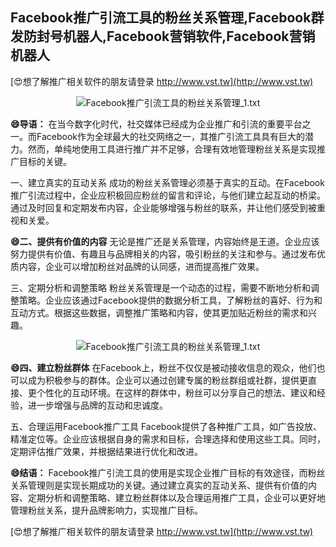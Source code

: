 ## **Facebook推广引流工具的粉丝关系管理,Facebook群发防封号机器人,Facebook营销软件,Facebook营销机器人**

[😍想了解推广相关软件的朋友请登录 http://www.vst.tw](http://www.vst.tw)

 <center><img src="https://vst.tw/MP4/tuiguang/png/2.png" alt="Facebook推广引流工具的粉丝关系管理_1.txt"></center>

**😄导语：**
在当今数字化时代，社交媒体已经成为企业推广和引流的重要平台之一。而Facebook作为全球最大的社交网络之一，其推广引流工具具有巨大的潜力。然而，单纯地使用工具进行推广并不足够，合理有效地管理粉丝关系是实现推广目标的关键。

一、建立真实的互动关系
成功的粉丝关系管理必须基于真实的互动。在Facebook推广引流过程中，企业应积极回应粉丝的留言和评论，与他们建立起互动的桥梁。通过及时回复和定期发布内容，企业能够增强与粉丝的联系，并让他们感受到被重视和关爱。

**😄二、提供有价值的内容**
无论是推广还是关系管理，内容始终是王道。企业应该努力提供有价值、有趣且与品牌相关的内容，吸引粉丝的关注和参与。通过发布优质内容，企业可以增加粉丝对品牌的认同感，进而提高推广效果。

三、定期分析和调整策略
粉丝关系管理是一个动态的过程，需要不断地分析和调整策略。企业应该通过Facebook提供的数据分析工具，了解粉丝的喜好、行为和互动方式。根据这些数据，调整推广策略和内容，使其更加贴近粉丝的需求和兴趣。

 <center><img src="https://vst.tw/MP4/tuiguang/png/5.png" alt="Facebook推广引流工具的粉丝关系管理_1.txt"></center>

**😄四、建立粉丝群体**
在Facebook上，粉丝不仅仅是被动接收信息的观众，他们也可以成为积极参与的群体。企业可以通过创建专属的粉丝群组或社群，提供更直接、更个性化的互动环境。在这样的群体中，粉丝可以分享自己的想法、建议和经验，进一步增强与品牌的互动和忠诚度。

五、合理运用Facebook推广工具
Facebook提供了各种推广工具，如广告投放、精准定位等。企业应该根据自身的需求和目标，合理选择和使用这些工具。同时，定期评估推广效果，并根据结果进行优化和改进。

**😄结语：**
Facebook推广引流工具的使用是实现企业推广目标的有效途径，而粉丝关系管理则是实现长期成功的关键。通过建立真实的互动关系、提供有价值的内容、定期分析和调整策略、建立粉丝群体以及合理运用推广工具，企业可以更好地管理粉丝关系，提升品牌影响力，实现推广目标。

[😍想了解推广相关软件的朋友请登录 http://www.vst.tw](http://www.vst.tw)



